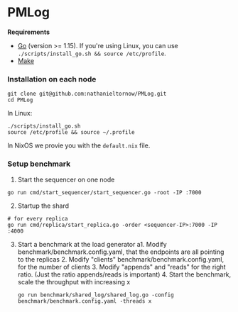 # PMLog

**Requirements**
- [Go](https://golang.org/) (version >= 1.15). If you're using Linux, you can use `./scripts/install_go.sh && source /etc/profile`.
- [Make](https://www.gnu.org/software/make/)


### Installation on each node

```shell
git clone git@github.com:nathanieltornow/PMLog.git
cd PMLog
```

In Linux:
```
./scripts/install_go.sh
source /etc/profile && source ~/.profile
```

In NixOS we provie you with the `default.nix` file.


### Setup benchmark

1. Start the sequencer on one node
```shell
go run cmd/start_sequencer/start_sequencer.go -root -IP :7000
```

2. Startup the shard
```shell
# for every replica
go run cmd/replica/start_replica.go -order <sequencer-IP>:7000 -IP :4000
```

3. Start a benchmark at the load generator
   a1. Modify benchmark/benchmark.config.yaml, that the endpoints are all pointing to the replicas
   2. Modify "clients" benchmark/benchmark.config.yaml, for the number of clients
   3. Modify "appends" and "reads" for the right ratio. (Just the ratio appends/reads is important)
   4. Start the benchmark, scale the throughput with increasing x
   ```shell
   go run benchmark/shared_log/shared_log.go -config benchmark/benchmark.config.yaml -threads x
   ```

